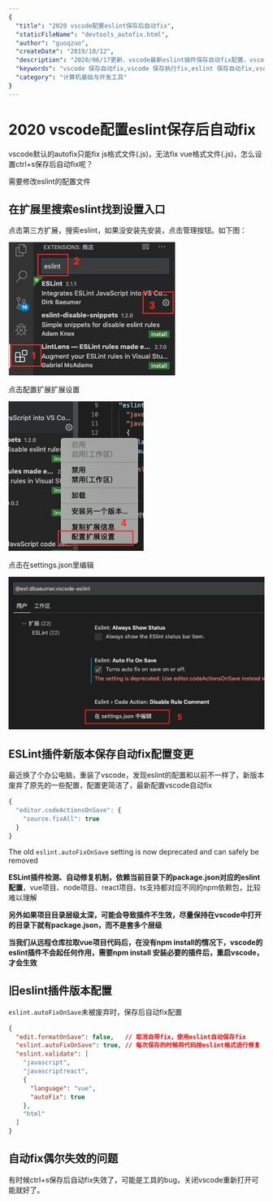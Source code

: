 ```yaml
---
{
  "title": "2020 vscode配置eslint保存后自动fix",
  "staticFileName": "devtools_autofix.html",
  "author": "guoqzuo",
  "createDate": "2019/10/12",
  "description": "2020/06/17更新，vscode最新eslint插件保存自动fix配置，vscode 保存执行fix, eslint 保存自动fix, vscode默认的autofix只能fix js格式文件(.js)，无法fix vue格式文件(.js)，怎么设置ctrl+s保存后自动fix呢？",
  "keywords": "vscode 保存自动fix,vscode 保存执行fix,eslint 保存自动fix,vscode 配置eslint保存后自动fix.md,vscode ctrl+s后自动fix,eslint 自动fix,vscode 自动fix,react vscode 自动保存,vscode *.ts 自动fix,eslint 保存的时候自动执行 --fix",
  "category": "计算机基础与开发工具"
}
---
```

# 2020 vscode配置eslint保存后自动fix

vscode默认的autofix只能fix js格式文件(.js)，无法fix vue格式文件(.js)，怎么设置ctrl+s保存后自动fix呢？

需要修改eslint的配置文件

## 在扩展里搜索eslint找到设置入口
点击第三方扩展，搜索eslint，如果没安装先安装，点击管理按钮。如下图：

![vscode_autofix_1.png](../../../images/blog/devtools/vscode_autofix_1.png)

点击配置扩展扩展设置

![vscode_autofix_2.png](../../../images/blog/devtools/vscode_autofix_2.png)

点击在settings.json里编辑

![vscode_autofix_3.png](../../../images/blog/devtools/vscode_autofix_3.png)

## ESLint插件新版本保存自动fix配置变更
最近换了个办公电脑，重装了vscode，发现eslint的配置和以前不一样了，新版本废弃了原先的一些配置，配置更简洁了，最新配置vscode自动fix
```js
{
  "editor.codeActionsOnSave": {
    "source.fixAll": true
  }
}
```

The old `eslint.autoFixOnSave` setting is now deprecated and can safely be removed

**ESLint插件检测、自动修复机制，依赖当前目录下的package.json对应的eslint配置**，vue项目、node项目、react项目、ts支持都对应不同的npm依赖包，比较难以理解

**另外如果项目目录层级太深，可能会导致插件不生效，尽量保持在vscode中打开的目录下就有package.json，而不是套多个层级**

**当我们从远程仓库拉取vue项目代码后，在没有npm install的情况下，vscode的eslint插件不会起任何作用，需要npm install 安装必要的插件后，重启vscode，才会生效**


## 旧eslint插件版本配置
`eslint.autoFixOnSave`未被废弃时，保存后自动fix配置
```json
{
  "edit.formatOnSave": false,   // 取消自带fix，使用eslint自动保存fix
  "eslint.autoFixOnSave": true, // 每次保存的时候将代码按eslint格式进行修复
  "eslint.validate": [
    "javascript",
    "javascriptreact",
    {
      "language": "vue",
      "autoFix": true
    },
    "html"
  ]
}
```

## 自动fix偶尔失效的问题
有时候ctrl+s保存后自动fix失效了，可能是工具的bug，关闭vscode重新打开可能就好了。